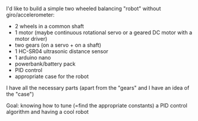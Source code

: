 I'd like to build a simple two wheeled balancing "robot" without giro/accelerometer:

* 2 wheels in a common shaft
* 1 motor (maybe continuous rotational servo or a geared DC motor with a motor driver)
* two gears (on a servo + on a shaft)
* 1 HC-SR04 ultrasonic distance sensor
* 1 arduino nano
* powerbank/battery pack
* PID control
* appropriate case for the robot

I have all the necessary parts (apart from the "gears" and I have an idea of the "case")

Goal: knowing how to tune (=find the appropriate constants) a PID control algorithm and having a cool robot
 
